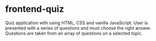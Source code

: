 # frontend-quiz
Quiz application with using HTML, CSS and vanilla JavaScript. User is presented with a series of questions and must choose the right answer. 
Questions are taken from an array of questions on a selected topic.
